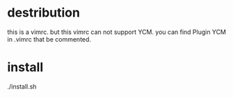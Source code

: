 # destribution

  this is a vimrc.
  but this vimrc can not support YCM.
  you can find Plugin YCM in .vimrc that be commented.
  
# install

  ./install.sh
